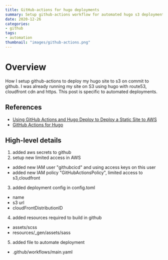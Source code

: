 ```yaml
---
title: GitHub-actions for hugo deployments
summary: Setup github-actions workflow for automated hugo s3 deployment
date: 2020-12-26
categories:
- github
tags:
- automation
thumbnail: "images/github-actions.png"
---
```


# Overview
How I setup github-actions to deploy my hugo site to s3 on commit to github. I was already running my site on S3 using hugo with route53, cloudfront cdn and https. This post is specific to automated deployments.

## References
- [Using GitHub Actions and Hugo Deploy to Deploy a Static Site to AWS](https://capgemini.github.io/development/Using-GitHub-Actions-and-Hugo-Deploy-to-Deploy-to-AWS)
- [GitHub Actions for Hugo](https://github.com/peaceiris/actions-hugo)

## High-level details
1. added aws secrets to github
2. setup new limited access in AWS
- added new IAM user "githubcicd" and using access keys on this user
- added new IAM policy "GitHubActionsPolicy", limited access to s3,cloudfront
3. added deployment config in config.toml
- name
- s3 url
- cloudFrontDistributionID
4. added resources required to build in github
- assets/scss
- resources/_gen/assets/sass
5. added file to automate deployment
- .github/workflows/main.yaml
